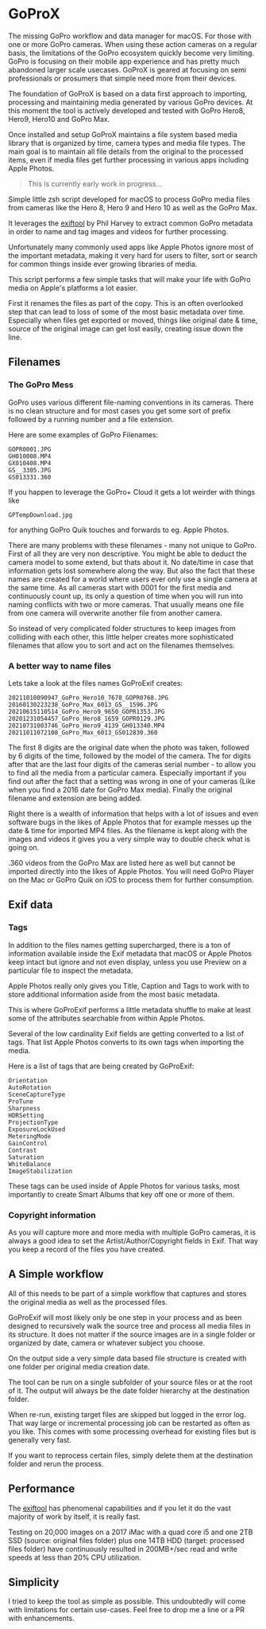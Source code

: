 # GoProX

The missing GoPro workflow and data manager for macOS.
For those with one or more GoPro cameras. When using these  action cameras on
a regular basis, the limitations of the GoPro ecosystem quickly become very 
limiting. GoPro is focusing on their mobile app experience and has pretty much 
abandoned larger scale usecases. 
GoProX is geared at focusing on semi professionals or prosumers that simple need
more from their devices. 

The foundation of GoProX is based on a data first approach to importing, processing
and maintaining media generated by various GoPro devices. At this moment the tool
is actively developed and tested with GoPro Hero8, Hero9, Hero10 and GoPro Max.

Once installed and setup GoProX maintains a file system based media library that
is organized by time, camera types and media file types. The main goal is to
maintain all file details from the original to the processed items, even if media
files get further processing in various apps including Apple Photos. 

> This is currently early work in progress...

Simple little zsh script developed for macOS to process GoPro media files from
cameras like the Hero 8, Hero 9 and Hero 10 as well as the GoPro Max.

It leverages the [exiftool](https://exiftool.org) by Phil Harvey to extract
common GoPro metadata in order to name and tag images and videos for further
processing.

Unfortunately many commonly used apps like Apple Photos ignore most of the
important metadata, making it very hard for users to filter, sort or search for
common things inside ever growing libraries of media.

This script performs a few simple tasks that will make your life with GoPro
media on Apple's platforms a lot easier.

First it renames the files as part of the copy. This is an often overlooked step
that can lead to loss of some of the most basic metadata over time. Especially
when files get exported or moved, things like original date & time, source of
the original image can get lost easily, creating issue down the line.

## Filenames

### The GoPro Mess

GoPro uses various different file-naming conventions in its cameras. There is no
clean structure and for most cases you get some sort of prefix followed by a
running number and a file extension.

Here are some examples of GoPro Filenames:

```
GOPR0001.JPG
GH010008.MP4
GX010408.MP4
GS__3305.JPG
GS013331.360
```

If you happen to leverage the GoPro+ Cloud it gets a lot weirder with things
like

```
GPTempDownload.jpg
```

for anything GoPro Quik touches and forwards to eg. Apple Photos.

There are many problems with these filenames - many not unique to GoPro. First
of all they are very non descriptive. You might be able to deduct the camera
model to some extend, but thats about it. No date/time in case that information
gets lost somewhere along the way. But also the fact that these names are
created for a world where users ever only use a single camera at the same time.
As all cameras start with 0001 for the first media and continuously count up,
its only a question of time when you will run into naming conflicts with two or
more cameras. That usually means one file from one camera will overwrite another
file from another camera.

So instead of very complicated folder structures to keep images from colliding
with each other, this little helper creates more sophisticated filenames that
allow you to sort and act on the filenames themselves.

### A better way to name files

Lets take a look at the files names GoProExif creates:

```
20211010090947_GoPro_Hero10_7678_GOPR0768.JPG
20160130223238_GoPro_Max_6013_GS__1596.JPG
20210615110514_GoPro_Hero9_9650_GOPR1353.JPG
20201231054457_GoPro_Hero8_1659_GOPR0129.JPG
20210731003746_GoPro_Hero9_4139_GH013340.MP4
20211011072108_GoPro_Max_6013_GS012830.360
```

The first 8 digits are the original date when the photo was taken, followed by 6
digits of the time, followed by the model of the camera. The for digits after
that are the last four digits of the cameras serial number - to allow you to
find all the media from a particular camera. Especially important if you find
out after the fact that a setting was wrong in one of your cameras (Like when
you find a 2016 date for GoPro Max media). Finally the original filename and
extension are being added.

Right there is a wealth of information that helps with a lot of issues and even
software bugs in the likes of Apple Photos that for example messes up the date &
time for imported MP4 files. As the filename is kept along with the images and
videos it gives you a very simple way to double check what is going on.

.360 videos from the GoPro Max are listed here as well but cannot be imported
directly into the likes of Apple Photos. You will need GoPro Player on the Mac
or GoPro Quik on iOS to process them for further consumption.    

## Exif data

### Tags

In addition to the files names getting supercharged, there is a ton of
information available inside the Exif metadata that macOS or Apple Photos keep
intact but ignore and not even display, unless you use Preview on a particular
file to inspect the metadata.

Apple Photos really only gives you Title, Caption and Tags to work with to store
additional information aside from the most basic metadata.

This is where GoProExif performs a little metadata shuffle to make at least some
of the attributes searchable from within Apple Photos.

Several of the low cardinality Exif fields are getting converted to a list of
tags. That list Apple Photos converts to its own tags when importing the media.

Here is a list of tags that are being created by GoProExif:

```CameraModel_4digitSN
Orientation
AutoRotation
SceneCaptureType
ProTune
Sharpness
HDRSetting
ProjectionType
ExposureLockUsed
MeteringMode
GainControl
Contrast
Saturation
WhiteBalance
ImageStabilization
```

These tags can be used inside of Apple Photos for various tasks, most
importantly to create Smart Albums that key off one or more of them.

### Copyright information

As you will capture more and more media with multiple GoPro cameras, it is
always a good idea to set the Artist/Author/Copyright fields in Exif.
That way you keep a record of the files you have created.

## A Simple workflow

All of this needs to be part of a simple workflow that captures and stores the
original media as well as the processed files.

GoProExif will most likely only be one step in your process and as been designed
to recursively walk the source tree and process all media files in its
structure. It does not matter if the source images are in a single folder or
organized by date, camera or whatever subject you choose.

On the output side a very simple data based file structure is created with one
folder per original media creation date.

The tool can be run on a single subfolder of your source files or at the root of
it. The output will always be the date folder hierarchy at the destination
folder.

When re-run, existing target files are skipped but logged in the error log. That
way large or incremental processing job can be restarted as often as you
like. This comes with some processing overhead for existing files but is
generally very fast.

If you want to reprocess certain files, simply delete them at the destination
folder and rerun the process.   

## Performance

The [exiftool](https://exiftool.org) has phenomenal capabilities and if you let
it do the vast majority of work by itself, it is really fast.

Testing on 20,000 images on a 2017 iMac with a quad core i5 and one 2TB SSD
(source: original files folder) plus one 14TB HDD (target: processed files
folder) have continuously resulted in 200MB+/sec read and write speeds at less
than 20% CPU utilization.

## Simplicity

I tried to keep the tool as simple as possible. This undoubtedly will come with
limitations for certain use-cases. Feel free to drop me a line or a PR with
enhancements.
